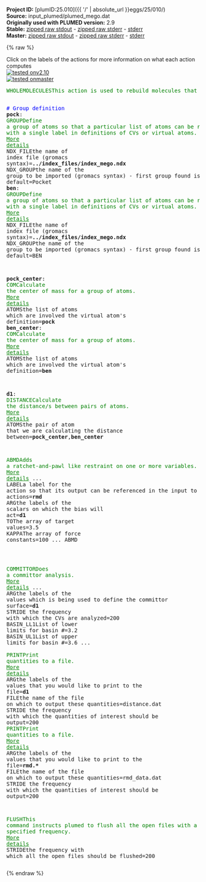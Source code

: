 **Project ID:** [plumID:25.010]({{ '/' | absolute_url }}eggs/25/010/)  
**Source:** input_plumed/plumed_mego.dat  
**Originally used with PLUMED version:** 2.9  
**Stable:** [zipped raw stdout](plumed_mego.dat.plumed.stdout.txt.zip) - [zipped raw stderr](plumed_mego.dat.plumed.stderr.txt.zip) - [stderr](plumed_mego.dat.plumed.stderr)  
**Master:** [zipped raw stdout](plumed_mego.dat.plumed_master.stdout.txt.zip) - [zipped raw stderr](plumed_mego.dat.plumed_master.stderr.txt.zip) - [stderr](plumed_mego.dat.plumed_master.stderr)  

{% raw %}
<div class="plumedpreheader">
<div class="headerInfo" id="value_details_data/input_plumed/plumed_mego.dat"> Click on the labels of the actions for more information on what each action computes </div>
<div class="containerBadge">
<div class="headerBadge"><a href="plumed_mego.dat.plumed.stderr"><img src="https://img.shields.io/badge/v2.10-passing-green.svg" alt="tested onv2.10" /></a></div>
<div class="headerBadge"><a href="plumed_mego.dat.plumed_master.stderr"><img src="https://img.shields.io/badge/master-passing-green.svg" alt="tested onmaster" /></a></div>
</div>
</div>
<pre class="plumedlisting">
<span class="plumedtooltip" style="color:green">WHOLEMOLECULES<span class="right">This action is used to rebuild molecules that can become split by the periodic boundary conditions. <a href="https://www.plumed.org/doc-master/user-doc/html/WHOLEMOLECULES" style="color:green">More details</a><i></i></span></span> <span class="plumedtooltip">ENTITY0<span class="right">the atoms that make up a molecule that you wish to align<i></i></span></span>=1-1629 <span class="plumedtooltip">ENTITY1<span class="right">the atoms that make up a molecule that you wish to align<i></i></span></span>=1630-1638

<span style="color:blue" class="comment"># Group definition</span>
<span style="display:none;" id="data/input_plumed/plumed_mego.dat">The WHOLEMOLECULES action with label <b></b> calculates something</span><b name="data/input_plumed/plumed_mego.datpock" onclick='showPath("data/input_plumed/plumed_mego.dat","data/input_plumed/plumed_mego.datpock","data/input_plumed/plumed_mego.datpock","brown")'>pock</b>: <span class="plumedtooltip" style="color:green">GROUP<span class="right">Define a group of atoms so that a particular list of atoms can be referenced with a single label in definitions of CVs or virtual atoms. <a href="https://www.plumed.org/doc-master/user-doc/html/GROUP" style="color:green">More details</a><i></i></span></span> <span class="plumedtooltip">NDX_FILE<span class="right">the name of index file (gromacs syntax)<i></i></span></span>=<b name="data/input_plumed/plumed_mego.dat">../index_files/index_mego.ndx</b> <span class="plumedtooltip">NDX_GROUP<span class="right">the name of the group to be imported (gromacs syntax) - first group found is used by default<i></i></span></span>=Pocket
<span style="display:none;" id="data/input_plumed/plumed_mego.datpock">The GROUP action with label <b>pock</b> calculates something</span><b name="data/input_plumed/plumed_mego.datben" onclick='showPath("data/input_plumed/plumed_mego.dat","data/input_plumed/plumed_mego.datben","data/input_plumed/plumed_mego.datben","brown")'>ben</b>: <span class="plumedtooltip" style="color:green">GROUP<span class="right">Define a group of atoms so that a particular list of atoms can be referenced with a single label in definitions of CVs or virtual atoms. <a href="https://www.plumed.org/doc-master/user-doc/html/GROUP" style="color:green">More details</a><i></i></span></span> <span class="plumedtooltip">NDX_FILE<span class="right">the name of index file (gromacs syntax)<i></i></span></span>=<b name="data/input_plumed/plumed_mego.dat">../index_files/index_mego.ndx</b> <span class="plumedtooltip">NDX_GROUP<span class="right">the name of the group to be imported (gromacs syntax) - first group found is used by default<i></i></span></span>=BEN

<span style="display:none;" id="data/input_plumed/plumed_mego.datben">The GROUP action with label <b>ben</b> calculates something</span><b name="data/input_plumed/plumed_mego.datpock_center" onclick='showPath("data/input_plumed/plumed_mego.dat","data/input_plumed/plumed_mego.datpock_center","data/input_plumed/plumed_mego.datpock_center","brown")'>pock_center</b>: <span class="plumedtooltip" style="color:green">COM<span class="right">Calculate the center of mass for a group of atoms. <a href="https://www.plumed.org/doc-master/user-doc/html/COM" style="color:green">More details</a><i></i></span></span> <span class="plumedtooltip">ATOMS<span class="right">the list of atoms which are involved the virtual atom's definition<i></i></span></span>=<b name="data/input_plumed/plumed_mego.datpock">pock</b>
<span style="display:none;" id="data/input_plumed/plumed_mego.datpock_center">The COM action with label <b>pock_center</b> calculates something</span><b name="data/input_plumed/plumed_mego.datben_center" onclick='showPath("data/input_plumed/plumed_mego.dat","data/input_plumed/plumed_mego.datben_center","data/input_plumed/plumed_mego.datben_center","brown")'>ben_center</b>: <span class="plumedtooltip" style="color:green">COM<span class="right">Calculate the center of mass for a group of atoms. <a href="https://www.plumed.org/doc-master/user-doc/html/COM" style="color:green">More details</a><i></i></span></span> <span class="plumedtooltip">ATOMS<span class="right">the list of atoms which are involved the virtual atom's definition<i></i></span></span>=<b name="data/input_plumed/plumed_mego.datben">ben</b>

<span style="display:none;" id="data/input_plumed/plumed_mego.datben_center">The COM action with label <b>ben_center</b> calculates something</span><b name="data/input_plumed/plumed_mego.datd1" onclick='showPath("data/input_plumed/plumed_mego.dat","data/input_plumed/plumed_mego.datd1","data/input_plumed/plumed_mego.datd1","brown")'>d1</b>: <span class="plumedtooltip" style="color:green">DISTANCE<span class="right">Calculate the distance/s between pairs of atoms. <a href="https://www.plumed.org/doc-master/user-doc/html/DISTANCE" style="color:green">More details</a><i></i></span></span> <span class="plumedtooltip">ATOMS<span class="right">the pair of atom that we are calculating the distance between<i></i></span></span>=<b name="data/input_plumed/plumed_mego.datpock_center">pock_center</b>,<b name="data/input_plumed/plumed_mego.datben_center">ben_center</b>

<span style="display:none;" id="data/input_plumed/plumed_mego.datd1">The DISTANCE action with label <b>d1</b> calculates the following quantities:<table  align="center" frame="void" width="95%" cellpadding="5%"><tr><td width="5%"><b> Quantity </b>  </td><td><b> Description </b> </td></tr><tr><td width="5%">d1.value</td><td>the DISTANCE between this pair of atoms</td></tr></table></span><span class="plumedtooltip" style="color:green">ABMD<span class="right">Adds a ratchet-and-pawl like restraint on one or more variables. <a href="https://www.plumed.org/doc-master/user-doc/html/ABMD" style="color:green">More details</a><i></i></span></span> ...
   <span class="plumedtooltip">LABEL<span class="right">a label for the action so that its output can be referenced in the input to other actions<i></i></span></span>=<b name="data/input_plumed/plumed_mego.datrmd" onclick='showPath("data/input_plumed/plumed_mego.dat","data/input_plumed/plumed_mego.datrmd","data/input_plumed/plumed_mego.datrmd","brown")'>rmd</b>
   <span class="plumedtooltip">ARG<span class="right">the labels of the scalars on which the bias will act<i></i></span></span>=<b name="data/input_plumed/plumed_mego.datd1">d1</b>
   <span class="plumedtooltip">TO<span class="right">The array of target values<i></i></span></span>=3.5
   <span class="plumedtooltip">KAPPA<span class="right">The array of force constants<i></i></span></span>=100 
... ABMD

<br/><span style="display:none;" id="data/input_plumed/plumed_mego.datrmd">The ABMD action with label <b>rmd</b> calculates the following quantities:<table  align="center" frame="void" width="95%" cellpadding="5%"><tr><td width="5%"><b> Quantity </b>  </td><td><b> Description </b> </td></tr><tr><td width="5%">rmd.bias</td><td>the instantaneous value of the bias potential</td></tr><tr><td width="5%">rmd.force2</td><td>the instantaneous value of the squared force due to this bias potential</td></tr><tr><td width="5%">rmd._min</td><td>one or multiple instances of this quantity can be referenced elsewhere in the input file</td></tr></table></span><span class="plumedtooltip" style="color:green">COMMITTOR<span class="right">Does a committor analysis. <a href="https://www.plumed.org/doc-master/user-doc/html/COMMITTOR" style="color:green">More details</a><i></i></span></span> ...
   <span class="plumedtooltip">ARG<span class="right">the labels of the values which is being used to define the committor surface<i></i></span></span>=<b name="data/input_plumed/plumed_mego.datd1">d1</b>
   <span class="plumedtooltip">STRIDE<span class="right"> the frequency with which the CVs are analyzed<i></i></span></span>=200 
   <span class="plumedtooltip">BASIN_LL1<span class="right">List of lower limits for basin #<i></i></span></span>=3.2
   <span class="plumedtooltip">BASIN_UL1<span class="right">List of upper limits for basin #<i></i></span></span>=3.6 
...
<br/><span class="plumedtooltip" style="color:green">PRINT<span class="right">Print quantities to a file. <a href="https://www.plumed.org/doc-master/user-doc/html/PRINT" style="color:green">More details</a><i></i></span></span> <span class="plumedtooltip">ARG<span class="right">the labels of the values that you would like to print to the file<i></i></span></span>=<b name="data/input_plumed/plumed_mego.datd1">d1</b> <span class="plumedtooltip">FILE<span class="right">the name of the file on which to output these quantities<i></i></span></span>=distance.dat <span class="plumedtooltip">STRIDE<span class="right"> the frequency with which the quantities of interest should be output<i></i></span></span>=200
<span class="plumedtooltip" style="color:green">PRINT<span class="right">Print quantities to a file. <a href="https://www.plumed.org/doc-master/user-doc/html/PRINT" style="color:green">More details</a><i></i></span></span> <span class="plumedtooltip">ARG<span class="right">the labels of the values that you would like to print to the file<i></i></span></span>=<b name="data/input_plumed/plumed_mego.datrmd">rmd.*</b> <span class="plumedtooltip">FILE<span class="right">the name of the file on which to output these quantities<i></i></span></span>=rmd_data.dat <span class="plumedtooltip">STRIDE<span class="right"> the frequency with which the quantities of interest should be output<i></i></span></span>=200

<span class="plumedtooltip" style="color:green">FLUSH<span class="right">This command instructs plumed to flush all the open files with a user specified frequency. <a href="https://www.plumed.org/doc-master/user-doc/html/FLUSH" style="color:green">More details</a><i></i></span></span> <span class="plumedtooltip">STRIDE<span class="right">the frequency with which all the open files should be flushed<i></i></span></span>=200
</pre>
{% endraw %}
